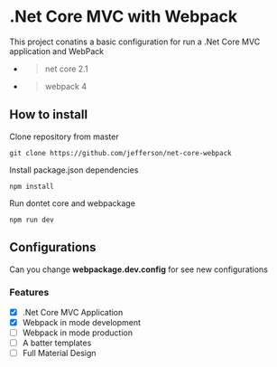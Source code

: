# .Net Core MVC with Webpack

This project conatins a basic configuration for run a .Net Core MVC application and WebPack

- >net core 2.1
- >webpack 4
## How to install

Clone repository from master
```
git clone https://github.com/jefferson/net-core-webpack
```
Install package.json dependencies
```
npm install
``` 
Run dontet core and webpackage
```
npm run dev
```

## Configurations
Can you change **webpackage.dev.config** for see new configurations

### Features

- [x] .Net Core MVC Application
- [x] Webpack in mode development
- [ ] Webpack in mode production
- [ ] A batter templates
- [ ] Full Material Design